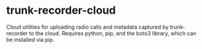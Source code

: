 # trunk-recorder-cloud
Cloud utilities for uploading radio calls and metadata captured by trunk-recorder to the cloud. Requires python, pip, and the boto3 library, which can be installed via pip.  

